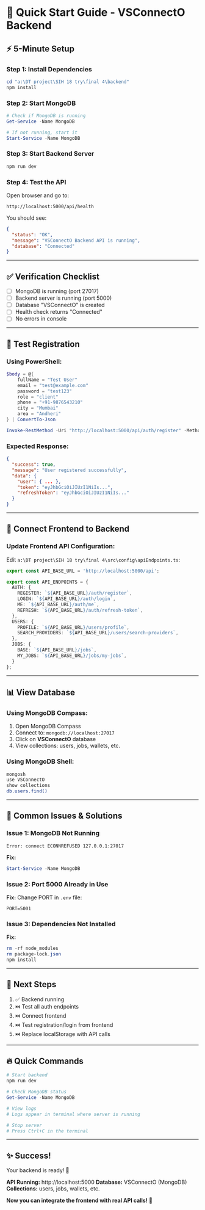 # 🚀 Quick Start Guide - VSConnectO Backend

## ⚡ **5-Minute Setup**

### **Step 1: Install Dependencies**
```powershell
cd "a:\DT project\SIH 18 try\final 4\backend"
npm install
```

### **Step 2: Start MongoDB**
```powershell
# Check if MongoDB is running
Get-Service -Name MongoDB

# If not running, start it
Start-Service -Name MongoDB
```

### **Step 3: Start Backend Server**
```powershell
npm run dev
```

### **Step 4: Test the API**
Open browser and go to:
```
http://localhost:5000/api/health
```

You should see:
```json
{
  "status": "OK",
  "message": "VSConnectO Backend API is running",
  "database": "Connected"
}
```

---

## ✅ **Verification Checklist**

- [ ] MongoDB is running (port 27017)
- [ ] Backend server is running (port 5000)
- [ ] Database "VSConnectO" is created
- [ ] Health check returns "Connected"
- [ ] No errors in console

---

## 🧪 **Test Registration**

### **Using PowerShell:**
```powershell
$body = @{
    fullName = "Test User"
    email = "test@example.com"
    password = "test123"
    role = "client"
    phone = "+91-9876543210"
    city = "Mumbai"
    area = "Andheri"
} | ConvertTo-Json

Invoke-RestMethod -Uri "http://localhost:5000/api/auth/register" -Method POST -Body $body -ContentType "application/json"
```

### **Expected Response:**
```json
{
  "success": true,
  "message": "User registered successfully",
  "data": {
    "user": { ... },
    "token": "eyJhbGciOiJIUzI1NiIs...",
    "refreshToken": "eyJhbGciOiJIUzI1NiIs..."
  }
}
```

---

## 🔗 **Connect Frontend to Backend**

### **Update Frontend API Configuration:**

Edit `a:\DT project\SIH 18 try\final 4\src\config\apiEndpoints.ts`:

```typescript
export const API_BASE_URL = 'http://localhost:5000/api';

export const API_ENDPOINTS = {
  AUTH: {
    REGISTER: `${API_BASE_URL}/auth/register`,
    LOGIN: `${API_BASE_URL}/auth/login`,
    ME: `${API_BASE_URL}/auth/me`,
    REFRESH: `${API_BASE_URL}/auth/refresh-token`,
  },
  USERS: {
    PROFILE: `${API_BASE_URL}/users/profile`,
    SEARCH_PROVIDERS: `${API_BASE_URL}/users/search-providers`,
  },
  JOBS: {
    BASE: `${API_BASE_URL}/jobs`,
    MY_JOBS: `${API_BASE_URL}/jobs/my-jobs`,
  }
};
```

---

## 📊 **View Database**

### **Using MongoDB Compass:**
1. Open MongoDB Compass
2. Connect to: `mongodb://localhost:27017`
3. Click on **VSConnectO** database
4. View collections: users, jobs, wallets, etc.

### **Using MongoDB Shell:**
```bash
mongosh
use VSConnectO
show collections
db.users.find()
```

---

## 🛑 **Common Issues & Solutions**

### **Issue 1: MongoDB Not Running**
```
Error: connect ECONNREFUSED 127.0.0.1:27017
```
**Fix:**
```powershell
Start-Service -Name MongoDB
```

### **Issue 2: Port 5000 Already in Use**
**Fix:** Change PORT in `.env` file:
```env
PORT=5001
```

### **Issue 3: Dependencies Not Installed**
**Fix:**
```powershell
rm -rf node_modules
rm package-lock.json
npm install
```

---

## 🎯 **Next Steps**

1. ✅ Backend running
2. ⏭️ Test all auth endpoints
3. ⏭️ Connect frontend
4. ⏭️ Test registration/login from frontend
5. ⏭️ Replace localStorage with API calls

---

## 🔥 **Quick Commands**

```powershell
# Start backend
npm run dev

# Check MongoDB status
Get-Service -Name MongoDB

# View logs
# Logs appear in terminal where server is running

# Stop server
# Press Ctrl+C in the terminal
```

---

## ✨ **Success!**

Your backend is ready! 🎉

**API Running:** http://localhost:5000
**Database:** VSConnectO (MongoDB)
**Collections:** users, jobs, wallets, etc.

**Now you can integrate the frontend with real API calls!** 🚀

